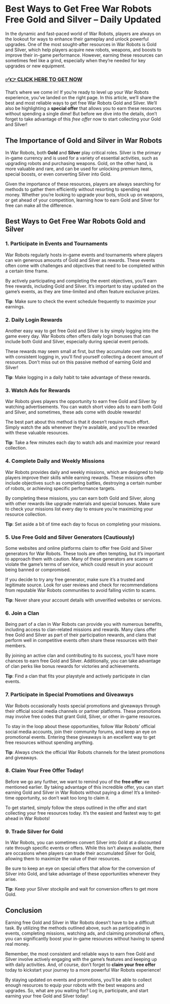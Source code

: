 # Best Ways to Get Free War Robots Free Gold and Silver – Daily Updated

In the dynamic and fast-paced world of War Robots, players are always on the lookout for ways to enhance their gameplay and unlock powerful upgrades. One of the most sought-after resources in War Robots is Gold and Silver, which help players acquire new robots, weapons, and boosts to improve their in-game performance. However, earning these resources can sometimes feel like a grind, especially when they’re needed for key upgrades or new equipment.

### [✅👉 CLICK HERE TO GET NOW](https://freerewards.xyz/war/robots/)

That’s where we come in! If you’re ready to level up your War Robots experience, you’ve landed on the right page. In this article, we’ll share the best and most reliable ways to get free War Robots Gold and Silver. We’ll also be highlighting a **special offer** that allows you to earn these resources without spending a single dime! But before we dive into the details, don’t forget to take advantage of this *free offer* now to start collecting your Gold and Silver!

## The Importance of Gold and Silver in War Robots

In War Robots, both **Gold** and **Silver** play critical roles. Silver is the primary in-game currency and is used for a variety of essential activities, such as upgrading robots and purchasing weapons. Gold, on the other hand, is more valuable and rare, and can be used for unlocking premium items, special boosts, or even converting Silver into Gold.

Given the importance of these resources, players are always searching for methods to gather them efficiently without resorting to spending real money. Whether you’re looking to upgrade your bots, stock up on weapons, or get ahead of your competition, learning how to earn Gold and Silver for free can make all the difference.

## Best Ways to Get Free War Robots Gold and Silver

### 1. **Participate in Events and Tournaments**
War Robots regularly hosts in-game events and tournaments where players can win generous amounts of Gold and Silver as rewards. These events often come with challenges and objectives that need to be completed within a certain time frame.

By actively participating and completing the event objectives, you’ll earn free rewards, including Gold and Silver. It’s important to stay updated on the game’s events, as they are time-limited and often feature exclusive prizes.

**Tip**: Make sure to check the event schedule frequently to maximize your earnings.

### 2. **Daily Login Rewards**
Another easy way to get free Gold and Silver is by simply logging into the game every day. War Robots often offers daily login bonuses that can include both Gold and Silver, especially during special event periods.

These rewards may seem small at first, but they accumulate over time, and with consistent logging in, you’ll find yourself collecting a decent amount of resources. Don’t miss out on this passive method of earning Gold and Silver!

**Tip**: Make logging in a daily habit to take advantage of these rewards.

### 3. **Watch Ads for Rewards**
War Robots gives players the opportunity to earn free Gold and Silver by watching advertisements. You can watch short video ads to earn both Gold and Silver, and sometimes, these ads come with double rewards!

The best part about this method is that it doesn’t require much effort. Simply watch the ads whenever they’re available, and you’ll be rewarded with these valuable resources. 

**Tip**: Take a few minutes each day to watch ads and maximize your reward collection.

### 4. **Complete Daily and Weekly Missions**
War Robots provides daily and weekly missions, which are designed to help players improve their skills while earning rewards. These missions often include objectives such as completing battles, destroying a certain number of robots, or achieving specific performance targets.

By completing these missions, you can earn both Gold and Silver, along with other rewards like upgrade materials and special bonuses. Make sure to check your missions list every day to ensure you’re maximizing your resource collection.

**Tip**: Set aside a bit of time each day to focus on completing your missions.

### 5. **Use Free Gold and Silver Generators (Cautiously)**
Some websites and online platforms claim to offer free Gold and Silver generators for War Robots. These tools are often tempting, but it’s important to approach them with caution. Many of these generators are scams or violate the game’s terms of service, which could result in your account being banned or compromised.

If you decide to try any free generator, make sure it’s a trusted and legitimate source. Look for user reviews and check for recommendations from reputable War Robots communities to avoid falling victim to scams.

**Tip**: Never share your account details with unverified websites or services.

### 6. **Join a Clan**
Being part of a clan in War Robots can provide you with numerous benefits, including access to clan-related missions and rewards. Many clans offer free Gold and Silver as part of their participation rewards, and clans that perform well in competitive events often share these resources with their members.

By joining an active clan and contributing to its success, you’ll have more chances to earn free Gold and Silver. Additionally, you can take advantage of clan perks like bonus rewards for victories and achievements.

**Tip**: Find a clan that fits your playstyle and actively participate in clan events.

### 7. **Participate in Special Promotions and Giveaways**
War Robots occasionally hosts special promotions and giveaways through their official social media channels or partner platforms. These promotions may involve free codes that grant Gold, Silver, or other in-game resources.

To stay in the loop about these opportunities, follow War Robots’ official social media accounts, join their community forums, and keep an eye on promotional events. Entering these giveaways is an excellent way to get free resources without spending anything.

**Tip**: Always check the official War Robots channels for the latest promotions and giveaways.

### 8. **Claim Your Free Offer Today!**
Before we go any further, we want to remind you of the **free offer** we mentioned earlier. By taking advantage of this incredible offer, you can start earning Gold and Silver in War Robots without paying a dime! It’s a limited-time opportunity, so don’t wait too long to claim it.

To get started, simply follow the steps outlined in the offer and start collecting your free resources today. It’s the easiest and fastest way to get ahead in War Robots!

### 9. **Trade Silver for Gold**
In War Robots, you can sometimes convert Silver into Gold at a discounted rate through specific events or offers. While this isn’t always available, there are occasions when players can trade their accumulated Silver for Gold, allowing them to maximize the value of their resources.

Be sure to keep an eye on special offers that allow for the conversion of Silver into Gold, and take advantage of these opportunities whenever they arise.

**Tip**: Keep your Silver stockpile and wait for conversion offers to get more Gold.

## Conclusion

Earning free Gold and Silver in War Robots doesn’t have to be a difficult task. By utilizing the methods outlined above, such as participating in events, completing missions, watching ads, and claiming promotional offers, you can significantly boost your in-game resources without having to spend real money.

Remember, the most consistent and reliable ways to earn free Gold and Silver involve actively engaging with the game’s features and keeping up with daily activities. And, of course, don’t forget to **claim your free offer** today to kickstart your journey to a more powerful War Robots experience!

By staying updated on events and promotions, you’ll be able to collect enough resources to equip your robots with the best weapons and upgrades. So, what are you waiting for? Log in, participate, and start earning your free Gold and Silver today!
